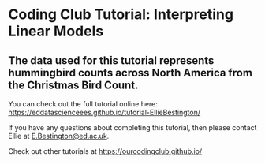# Coding Club Tutorial: Interpreting Linear Models 

## The data used for this tutorial represents hummingbird counts across North America from the Christmas Bird Count. 

You can check out the full tutorial online here: https://eddatascienceees.github.io/tutorial-EllieBestington/ 

If you have any questions about completing this tutorial, then please contact Ellie at E.Bestington@ed.ac.uk. 

Check out other tutorials at https://ourcodingclub.github.io/ 
